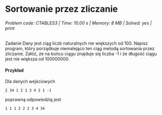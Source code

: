 # Sortowanie przez zliczanie
###### Problem code: CTABLES3 \| Time: 10.00 s \| Memory: 8 MB \| Solved: yes \| print

Zadanie
Dany jest ciąg liczb naturalnych nie większych od 100. Napisz program, który porządkuje niemalejąco ten ciąg metodą sortowania przez zliczanie. Załóż, że na końcu ciągu znajduje się liczba -1 i że długość ciągu jest nie większa od 100000000.

#### Przykład
Dla danych wejściowych

```
2 34 1 2 1 3 4 2 1 -1
```
poprawną odpowiedzią jest
```
1 1 1 2 2 2 3 4 34
```
